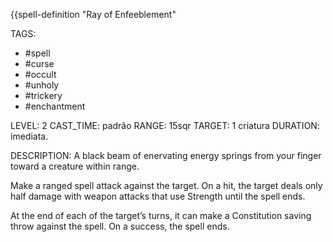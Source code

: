 {{spell-definition "Ray of Enfeeblement"

TAGS:
- #spell
- #curse
- #occult
- #unholy
- #trickery
- #enchantment

LEVEL: 2
CAST_TIME: padrão
RANGE: 15sqr
TARGET: 1 criatura
DURATION: imediata.

DESCRIPTION:
A black beam of enervating energy springs from your finger toward a creature within range.  

Make a ranged spell attack against the target. On a hit, the target deals only half damage with weapon attacks that use Strength until the spell ends.  
  
At the end of each of the target’s turns, it can make a Constitution saving throw against the spell. On a success, the spell ends.
